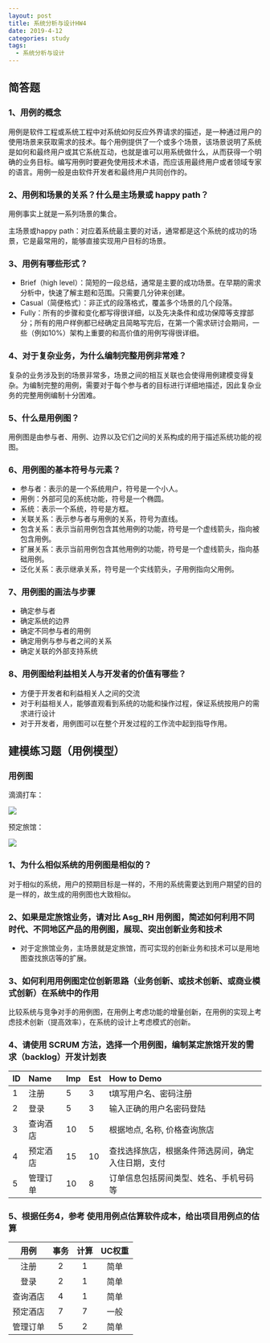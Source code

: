 ```yaml
---
layout: post
title: 系统分析与设计HW4
date: 2019-4-12
categories: study
tags:
  - 系统分析与设计
---
```


## 简答题

### 1、用例的概念

用例是软件工程或系统工程中对系统如何反应外界请求的描述，是一种通过用户的使用场景来获取需求的技术。每个用例提供了一个或多个场景，该场景说明了系统是如何和最终用户或其它系统互动，也就是谁可以用系统做什么，从而获得一个明确的业务目标。编写用例时要避免使用技术术语，而应该用最终用户或者领域专家的语言。用例一般是由软件开发者和最终用户共同创作的。

### 2、用例和场景的关系？什么是主场景或 happy path？

用例事实上就是一系列场景的集合。

主场景或happy path：对应着系统最主要的对话，通常都是这个系统的成功的场景，它是最常用的，能够直接实现用户目标的场景。

### 3、用例有哪些形式？

- Brief（high level）：简短的一段总结，通常是主要的成功场景。在早期的需求分析中，快速了解主题和范围。只需要几分钟来创建。
- Casual（简便格式）：非正式的段落格式，覆盖多个场景的几个段落。
- Fully：所有的步骤和变化都写得很详细，以及先决条件和成功保障等支撑部分；所有的用户样例都已经确定且简略写完后，在第一个需求研讨会期间，一些（例如10%）架构上重要的和高价值的用例写得很详细。

### 4、对于复杂业务，为什么编制完整用例非常难？

复杂的业务涉及到的场景非常多，场景之间的相互关联也会使得用例建模变得复杂。为编制完整的用例，需要对于每个参与者的目标进行详细地描述，因此复杂业务的完整用例编制十分困难。

### 5、什么是用例图？

用例图是由参与者、用例、边界以及它们之间的关系构成的用于描述系统功能的视图。

### 6、用例图的基本符号与元素？

- 参与者：表示的是一个系统用户，符号是一个小人。
- 用例：外部可见的系统功能，符号是一个椭圆。
- 系统：表示一个系统，符号是方框。
- 关联关系：表示参与者与用例的关系，符号为直线。
- 包含关系：表示当前用例包含其他用例的功能，符号是一个虚线箭头，指向被包含用例。
- 扩展关系：表示当前用例包含其他用例的功能，符号是一个虚线箭头，指向基础用例。
- 泛化关系：表示继承关系，符号是一个实线箭头，子用例指向父用例。

### 7、用例图的画法与步骤

- 确定参与者
- 确定系统的边界
- 确定不同参与者的用例
- 确定用例与参与者之间的关系
- 确定关联的外部支持系统

### 8、用例图给利益相关人与开发者的价值有哪些？

- 方便于开发者和利益相关人之间的交流
- 对于利益相关人，能够直观看到系统的功能和操作过程，保证系统按用户的需求进行设计
- 对于开发者，用例图可以在整个开发过程的工作流中起到指导作用。

## 建模练习题（用例模型）

### 用例图

滴滴打车：

![](http://m.qpic.cn/psb?/V148DVWB1JByhH/QFNWhvouJk*l02QJDV4e0Pm8Q84pJgy5V8C2njkGbDI!/b/dDYBAAAAAAAA&bo=EARwAwAAAAARB1c!&rf=viewer_4)

预定旅馆：

![](http://m.qpic.cn/psb?/V148DVWB1JByhH/mtDCHbCvffbrl.0xyRijzsIcw8xVxGc2tqYwuJHlRaQ!/b/dDABAAAAAAAA&bo=OQQ6AwAAAAADFzY!&rf=viewer_4)

### 1、为什么相似系统的用例图是相似的？

对于相似的系统，用户的预期目标是一样的，不用的系统需要达到用户期望的目的是一样的，故生成的用例图也大致相似。

### 2、如果是定旅馆业务，请对比 Asg_RH 用例图，简述如何利用不同时代、不同地区产品的用例图，展现、突出创新业务和技术

- 对于定旅馆业务，主场景就是定旅馆，而可实现的创新业务和技术可以是用地图查找旅店等的扩展。

### 3、如何利用用例图定位创新思路（业务创新、或技术创新、或商业模式创新）在系统中的作用

比较系统与竞争对手的用例图，在用例上考虑功能的增量创新，在用例的实现上考虑技术创新（提高效率），在系统的设计上考虑模式的创新。

### 4、请使用 SCRUM 方法，选择一个用例图，编制某定旅馆开发的需求（backlog）开发计划表

| ID   | Name     | Imp  | Est  | How to Demo                                        |
| :--- | :------- | :--- | :--- | :------------------------------------------------- |
| 1    | 注册     | 5    | 3    | t填写用户名、密码注册                              |
| 2    | 登录     | 5    | 3    | 输入正确的用户名密码登陆                           |
| 3    | 查询酒店 | 10   | 5    | 根据地点, 名称, 价格查询旅店                       |
| 4    | 预定酒店 | 15   | 10   | 查找选择旅店，根据条件筛选房间，确定入住日期，支付 |
| 5    | 管理订单 | 10   | 8    | 订单信息包括房间类型、姓名、手机号码等             |

### 5、根据任务4，参考 使用用例点估算软件成本，给出项目用例点的估算

|   用例   | 事务 | 计算 | UC权重 |
| :------: | :--: | :--: | :----: |
|   注册   |  2   |  1   |  简单  |
|   登录   |  2   |  1   |  简单  |
| 查询酒店 |  4   |  1   |  简单  |
| 预定酒店 |  7   |  7   |  一般  |
| 管理订单 |  5   |  2   |  简单  |